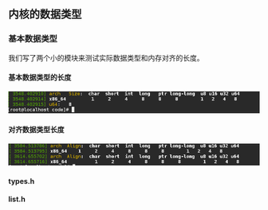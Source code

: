 ## 内核的数据类型

### 基本数据类型

我们写了两个小的模块来测试实际数据类型和内存对齐的长度。

#### 基本数据类型的长度

![df](./image/ssd.png)


#### 对齐数据类型长度

![fs](./image/dfd.png)


####  types.h



####  list.h